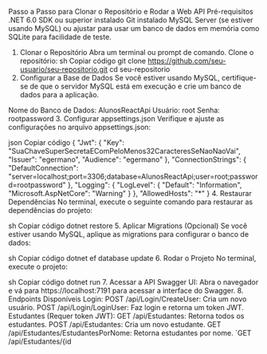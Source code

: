 Passo a Passo para Clonar o Repositório e Rodar a Web API
Pré-requisitos
.NET 6.0 SDK ou superior instalado
Git instalado
MySQL Server (se estiver usando MySQL) ou ajustar para usar um banco de dados em memória como SQLite para facilidade de teste.
1. Clonar o Repositório
Abra um terminal ou prompt de comando.
Clone o repositório:
sh
Copiar código
git clone https://github.com/seu-usuario/seu-repositorio.git
cd seu-repositorio
2. Configurar a Base de Dados
Se você estiver usando MySQL, certifique-se de que o servidor MySQL está em execução e crie um banco de dados para a aplicação.

Nome do Banco de Dados: AlunosReactApi
Usuário: root
Senha: rootpassword
3. Configurar appsettings.json
Verifique e ajuste as configurações no arquivo appsettings.json:

json
Copiar código
{
  "Jwt": {
    "Key": "SuaChaveSuperSecretaEComPeloMenos32CaracteresSeNaoNaoVai",
    "Issuer": "egermano",
    "Audience": "egermano"
  },
  "ConnectionStrings": {
    "DefaultConnection": "server=localhost;port=3306;database=AlunosReactApi;user=root;password=rootpassword"
  },
  "Logging": {
    "LogLevel": {
      "Default": "Information",
      "Microsoft.AspNetCore": "Warning"
    }
  },
  "AllowedHosts": "*"
}
4. Restaurar Dependências
No terminal, execute o seguinte comando para restaurar as dependências do projeto:

sh
Copiar código
dotnet restore
5. Aplicar Migrations (Opcional)
Se você estiver usando MySQL, aplique as migrations para configurar o banco de dados:

sh
Copiar código
dotnet ef database update
6. Rodar o Projeto
No terminal, execute o projeto:

sh
Copiar código
dotnet run
7. Acessar a API
Swagger UI: Abra o navegador e vá para https://localhost:7191 para acessar a interface do Swagger.
8. Endpoints Disponíveis
Login:
POST /api/Login/CreateUser: Cria um novo usuário.
POST /api/Login/LoginUser: Faz login e retorna um token JWT.
Estudantes (Requer token JWT):
GET /api/Estudantes: Retorna todos os estudantes.
POST /api/Estudantes: Cria um novo estudante.
GET /api/Estudantes/EstudantesPorNome: Retorna estudantes por nome.
`GET /api/Estudantes/{id
